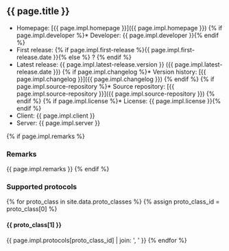 ## {{ page.title }}

* Homepage: [{{ page.impl.homepage }}]({{ page.impl.homepage }})
{% if page.impl.developer %}* Developer: {{ page.impl.developer }}{% endif %}
* First release: {% if page.impl.first-release %}{{ page.impl.first-release.date }}{% else %} ? {% endif %}
* Latest release: {{ page.impl.latest-release.version }} ({{ page.impl.latest-release.date }})
{% if page.impl.changelog %}* Version history: [{{ page.impl.changelog }}]({{ page.impl.changelog }}) {% endif %}
{% if page.impl.source-repository %}* Source repository: [{{ page.impl.source-repository }}]({{ page.impl.source-repository }}) {% endif %}
{% if page.impl.license %}* License: {{ page.impl.license }}{% endif %}
* Client: {{ page.impl.client }}
* Server: {{ page.impl.server }}

{% if page.impl.remarks %}
### Remarks
{{ page.impl.remarks }}
{% endif %}
### Supported protocols

{% for proto_class in site.data.proto_classes %}
{% assign proto_class_id = proto_class[0] %}
#### {{ proto_class[1] }}
  {{ page.impl.protocols[proto_class_id] | join: ', ' }}
{% endfor %}
